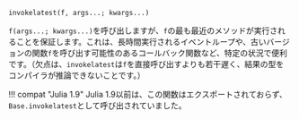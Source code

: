 ```
invokelatest(f, args...; kwargs...)
```

`f(args...; kwargs...)`を呼び出しますが、`f`の最も最近のメソッドが実行されることを保証します。これは、長時間実行されるイベントループや、古いバージョンの関数`f`を呼び出す可能性のあるコールバック関数など、特定の状況で便利です。（欠点は、`invokelatest`は`f`を直接呼び出すよりも若干遅く、結果の型をコンパイラが推論できないことです。）

!!! compat "Julia 1.9"
    Julia 1.9以前は、この関数はエクスポートされておらず、`Base.invokelatest`として呼び出されていました。

